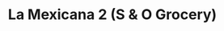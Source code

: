 ---
title: "La Mexicana 2 (S & O Grocery)"
url: /immokalee/la-mexicana-2-s-und-o-grocery/
shop: Supermarkt
---